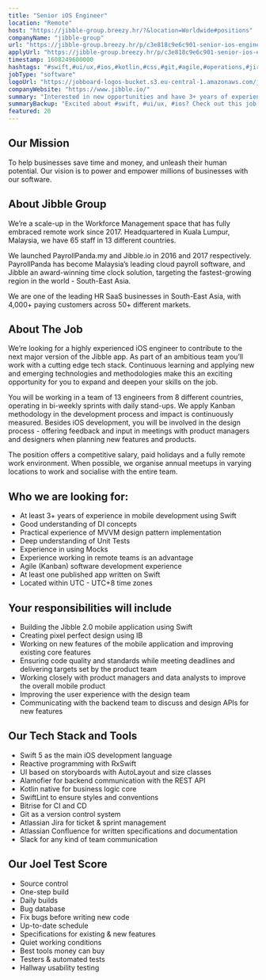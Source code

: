 ```yaml
---
title: "Senior iOS Engineer"
location: "Remote"
host: "https://jibble-group.breezy.hr/?&location=Worldwide#positions"
companyName: "jibble-group"
url: "https://jibble-group.breezy.hr/p/c3e818c9e6c901-senior-ios-engineer"
applyUrl: "https://jibble-group.breezy.hr/p/c3e818c9e6c901-senior-ios-engineer/apply"
timestamp: 1608249600000
hashtags: "#swift,#ui/ux,#ios,#kotlin,#css,#git,#agile,#operations,#jira"
jobType: "software"
logoUrl: "https://jobboard-logos-bucket.s3.eu-central-1.amazonaws.com/jibble-group"
companyWebsite: "https://www.jibble.io/"
summary: "Interested in new opportunities and have 3+ years of experience in mobile development using Swift? Jibble-group has a job opening for a senior ios engineer."
summaryBackup: "Excited about #swift, #ui/ux, #ios? Check out this job post!"
featured: 20
---
```


## Our Mission

To help businesses save time and money, and unleash their human potential. Our vision is to power and empower millions of businesses with our software.

## About Jibble Group

We’re a scale-up in the Workforce Management space that has fully embraced remote work since 2017. Headquartered in Kuala Lumpur, Malaysia, we have 65 staff in 13 different countries.

We launched PayrollPanda.my and Jibble.io in 2016 and 2017 respectively. PayrollPanda has become Malaysia’s leading cloud payroll software, and Jibble an award-winning time clock solution, targeting the fastest-growing region in the world - South-East Asia.

We are one of the leading HR SaaS businesses in South-East Asia, with 4,000+ paying customers across 50+ different markets.

## About The Job

We’re looking for a highly experienced iOS engineer to contribute to the next major version of the Jibble app. As part of an ambitious team you’ll work with a cutting edge tech stack. Continuous learning and applying new and emerging technologies and methodologies make this an exciting opportunity for you to expand and deepen your skills on the job.

You will be working in a team of 13 engineers from 8 different countries, operating in bi-weekly sprints with daily stand-ups. We apply Kanban methodology in the development process and impact is continuously measured. Besides iOS development, you will be involved in the design process - offering feedback and input in meetings with product managers and designers when planning new features and products.

The position offers a competitive salary, paid holidays and a fully remote work environment. When possible, we organise annual meetups in varying locations to work and socialise with the entire team.

## Who we are looking for:

*   At least 3+ years of experience in mobile development using Swift
*   Good understanding of DI concepts
*   Practical experience of MVVM design pattern implementation
*   Deep understanding of Unit Tests
*   Experience in using Mocks
*   Experience working in remote teams is an advantage
*   Agile (Kanban) software development experience
*   At least one published app written on Swift
*   Located within UTC - UTC+8 time zones

## Your responsibilities will include

*   Building the Jibble 2.0 mobile application using Swift
*   Creating pixel perfect design using IB
*   Working on new features of the mobile application and improving existing core features
*   Ensuring code quality and standards while meeting deadlines and delivering targets set by the product team
*   Working closely with product managers and data analysts to improve the overall mobile product
*   Improving the user experience with the design team
*   Communicating with the backend team to discuss and design APIs for new features

## Our Tech Stack and Tools

*   Swift 5 as the main iOS development language
*   Reactive programming with RxSwift
*   UI based on storyboards with AutoLayout and size classes
*   Alamofier for backend communication with the REST API
*   Kotlin native for business logic core
*   SwiftLint to ensure styles and conventions
*   Bitrise for CI and CD
*   Git as a version control system
*   Atlassian Jira for ticket & sprint management
*   Atlassian Confluence for written specifications and documentation
*   Slack for any kind of team communication

## Our Joel Test Score

*   Source control
*   One-step build
*   Daily builds
*   Bug database
*   Fix bugs before writing new code
*   Up-to-date schedule
*   Specifications for existing & new features
*   Quiet working conditions
*   Best tools money can buy
*   Testers & automated tests
*   Hallway usability testing
